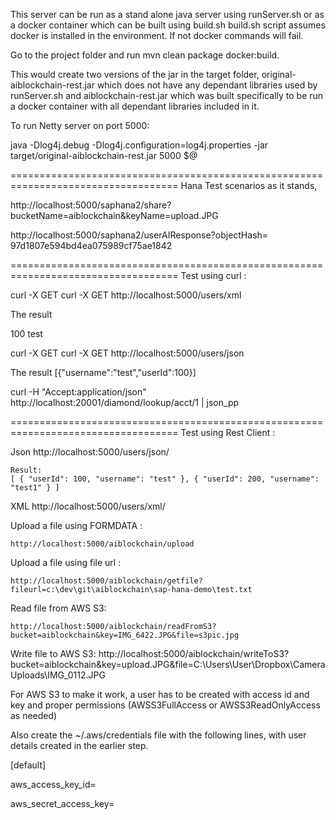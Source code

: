 This server can be run as a stand alone java server using runServer.sh or as a docker container which can be built using build.sh 
build.sh script assumes docker is installed in the environment. If not docker commands will fail.

Go to the project folder and run mvn clean package docker:build. 

This would create two versions of the jar in the target folder, 
original-aiblockchain-rest.jar which does not have any dependant libraries used by runServer.sh 
and 
aiblockchain-rest.jar which was built specifically to be run a docker container with all dependant libraries included in it.


To run Netty server on port 5000:

java -Dlog4j.debug -Dlog4j.configuration=log4j.properties -jar target/original-aiblockchain-rest.jar 5000 $@

===================================================================================
Hana Test scenarios as it stands,

http://localhost:5000/saphana2/share?bucketName=aiblockchain&keyName=upload.JPG

http://localhost:5000/saphana2/userAIResponse?objectHash= 97d1807e594bd4ea075989cf75ae1842

===================================================================================
Test using curl :

curl -X GET curl -X GET http://localhost:5000/users/xml

The result

<?xml version="1.0" encoding="UTF-8" standalone="yes"?>
<users>
	<user>
		<userId>100</userId>
		<username>test</username>
	</user>
</users>
						
curl -X GET curl -X GET http://localhost:5000/users/json

The result [{"username":"test","userId":100}]


curl -H "Accept:application/json" http://localhost:20001/diamond/lookup/acct/1 | json_pp


===================================================================================
Test using Rest Client :

Json
	http://localhost:5000/users/json/

	Result:
	[ { "userId": 100, "username": "test" }, { "userId": 200, "username": "test1" } ]

XML
	http://localhost:5000/users/xml/

Upload a file using FORMDATA : 

	http://localhost:5000/aiblockchain/upload

Upload a file using file url :

	http://localhost:5000/aiblockchain/getfile?fileurl=c:\dev\git\aiblockchain\sap-hana-demo\test.txt

Read file from AWS S3:
	
	http://localhost:5000/aiblockchain/readFromS3?bucket=aiblockchain&key=IMG_6422.JPG&file=s3pic.jpg

Write file to AWS S3:
	http://localhost:5000/aiblockchain/writeToS3?bucket=aiblockchain&key=upload.JPG&file=C:\Users\User\Dropbox\Camera Uploads\IMG_0112.JPG


For AWS S3 to make it work, a user has to be created with access id and key and proper permissions (AWSS3FullAccess or AWSS3ReadOnlyAccess as needed)

Also create the ~/.aws/credentials file with the following lines, with user details created in the earlier step.

[default]

aws_access_key_id=

aws_secret_access_key=

